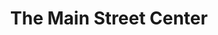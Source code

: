 ---
title: "The Main Street Center"
url: /lake-stevens/the-main-street-center/
shop: Einkaufszentrum
---